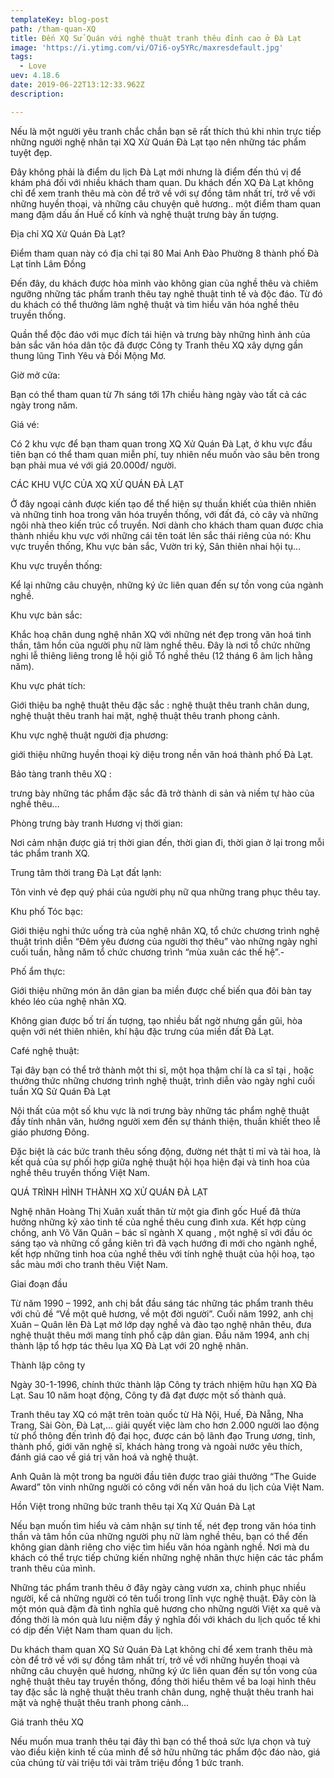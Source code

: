 ```yaml
---
templateKey: blog-post
path: /tham-quan-XQ
title: Đến XQ Sử Quán với nghệ thuật tranh thêu đỉnh cao ở Đà Lạt
image: 'https://i.ytimg.com/vi/O7i6-oy5YRc/maxresdefault.jpg' 
tags:
  - Love
uev: 4.18.6
date: 2019-06-22T13:12:33.962Z
description:

---
```


Nếu là một người yêu tranh chắc chắn bạn sẽ rất thích thú khi nhìn trực tiếp những người nghệ nhân tại XQ Xử Quán Đà Lạt tạo nên những tác phẩm tuyệt đẹp.

Đây không phải là điểm du lịch Đà Lạt mới nhưng là điểm đến thú vị để khám phá đối với nhiều khách tham quan. Du khách đến XQ Đà Lạt không chỉ để xem tranh thêu mà còn để trở về với sự đồng tâm nhất trí, trở về với những huyền thoại, và những câu chuyện quê hương.. một điểm tham quan mang đậm dấu ấn Huế cổ kính và nghệ thuật trưng bày ấn tượng.

Địa chỉ XQ Xử Quán Đà Lạt?

Điểm tham quan này có địa chỉ tại 80 Mai Anh Đào Phường 8 thành phố Đà Lạt tỉnh Lâm Đồng

Đến đây, du khách được hòa mình vào không gian của nghề thêu và chiêm ngưỡng những tác phẩm tranh thêu tay nghê thuật tinh tế và độc đáo. Từ đó du khách có thể thưởng lãm nghệ thuật và tìm hiểu văn hóa nghề thêu truyền thống.

Quần thể độc đáo với mục đích tái hiện và trưng bày những hình ảnh của bản sắc văn hóa dân tộc đã được Công ty Tranh thêu XQ xây dựng gần thung lũng Tình Yêu và Đồi Mộng Mơ.

Giờ mở cửa:

Bạn có thể tham quan từ 7h sáng tới 17h chiều hàng ngày vào tất cả các ngày trong năm.

Giá vé:

Có 2 khu vực để bạn tham quan trong XQ Xử Quán Đà Lạt, ở khu vực đầu tiên bạn có thể tham quan miễn phí, tuy nhiên nếu muốn vào sâu bên trong bạn phải mua vé với giá 20.000đ/ người.


CÁC KHU VỰC CỦA XQ XỬ QUÁN ĐÀ LẠT

Ở đây ngoại cảnh được kiến tạo để thể hiện sự thuần khiết của thiên nhiên và những tinh hoa trong văn hóa truyền thống, với đất đá, cỏ cây và những ngôi nhà theo kiến trúc cổ truyền. Nơi dành cho khách tham quan được chia thành nhiều khu vực với những cái tên toát lên sắc thái riêng của nó: Khu vực truyền thống, Khu vực bản sắc, Vườn tri kỷ, Sân thiên nhai hội tụ…


 Khu vực truyền thống:

Kể lại những câu chuyện, những ký ức liên quan đến sự tồn vong của ngành nghề.

 Khu vực bản sắc:

Khắc hoạ chân dung nghệ nhân XQ với những nét đẹp trong văn hoá tinh thần, tâm hồn của người phụ nữ làm nghề thêu. Đây là nơi tổ chức những nghi lễ thiêng liêng trong lễ hội giỗ Tổ nghề thêu (12 tháng 6 âm lịch hằng năm).

 Khu vực phát tích:

Giới thiệu ba nghệ thuật thêu đặc sắc : nghệ thuật thêu tranh chân dung, nghệ thuật thêu tranh hai mặt, nghệ thuật thêu tranh phong cảnh.

Khu vực nghệ thuật người địa phương:

giới thiệu những huyền thoại kỳ diệu trong nền văn hoá thành phố Đà Lạt.

Bảo tàng tranh thêu XQ :

trưng bày những tác phẩm đặc sắc đã trở thành di sản và niềm tự hào của nghề thêu…

Phòng trưng bày tranh Hương vị thời gian:

Nơi cảm nhận được giá trị thời gian đến, thời gian đi, thời gian ở lại trong mỗi tác phẩm tranh XQ.

Trung tâm thời trang Đà Lạt đất lạnh:

Tôn vinh vẻ đẹp quý phái của người phụ nữ qua những trang phục thêu tay.

Khu phố Tóc bạc:

Giới thiệu nghi thức uống trà của nghệ nhân XQ, tổ chức chương trình nghệ thuật trình diễn “Đêm yêu đương của người thợ thêu” vào những ngày nghỉ cuối tuần, hằng năm tổ chức chương trình “mùa xuân các thế hệ”.-

 Phố ẩm thực:

Giới thiệu những món ăn dân gian ba miền được chế biến qua đôi bàn tay khéo léo của nghệ nhân XQ.

Không gian được bố trí ấn tượng, tạo nhiều bất ngờ nhưng gần gũi, hòa quện với nét thiên nhiên, khí hậu đặc trưng của miền đất Đà Lạt.

Café nghệ thuật:

Tại đây bạn có thể trở thành một thi sĩ, một họa thậm chí là ca sĩ tại , hoặc thưởng thức những chương trình nghệ thuật, trình diễn vào ngày nghỉ cuối tuần
XQ Sử Quán Đà Lạt

Nội thất của một số khu vực là nơi trưng bày những tác phẩm nghệ thuật đầy tính nhân văn, hướng người xem đến sự thánh thiện, thuần khiết theo lễ giáo phương Đông.

Đặc biệt là các bức tranh thêu sống động, đường nét thật tỉ mỉ và tài hoa, là kết quả của sự phối hợp giữa nghệ thuật hội họa hiện đại và tinh hoa của nghề thêu truyền thống Việt Nam.

QUÁ TRÌNH HÌNH THÀNH XQ XỬ QUÁN ĐÀ LẠT

Nghệ nhân Hoàng Thị Xuân xuất thân từ một gia đình gốc Huế đã thừa hưởng những kỷ xảo tinh tế của nghề thêu cung đình xưa. Kết hợp cùng chồng, anh Võ Văn Quân – bác sĩ ngành X quang , một nghệ sĩ với đầu óc sáng tạo và những cố gắng kiên trì đã vạch hướng đi mới cho ngành nghề, kết hợp những tinh hoa của nghề thêu với tính nghệ thuật của hội hoạ, tạo sắc màu mới cho tranh thêu Việt Nam.


Giai đoạn đầu

Từ năm 1990 – 1992, anh chị bắt đầu sáng tác những tác phẩm tranh thêu với chủ đề “Về một quê hương, về một đời người”. Cuối năm 1992, anh chị Xuân – Quân lên Đà Lạt mở lớp dạy nghề và đào tạo nghệ nhân thêu, đưa nghệ thuật thêu mới mang tính phổ cập dân gian. Đầu năm 1994, anh chị thành lập tổ hợp tác thêu lụa XQ Đà Lạt với 20 nghệ nhân.


Thành lập công ty

Ngày 30-1-1996, chính thức thành lập Công ty trách nhiệm hữu hạn XQ Đà Lạt. Sau 10 năm hoạt động, Công ty đã đạt được một số thành quả.

Tranh thêu tay XQ có mặt trên toàn quốc từ Hà Nội, Huế, Đà Nẵng, Nha Trang, Sài Gòn, Đà Lạt,… giải quyết việc làm cho hơn 2.000 người lao động từ phổ thông đến trình độ đại học, được cán bộ lãnh đạo Trung ương, tỉnh, thành phố, giới văn nghệ sĩ, khách hàng trong và ngoài nước yêu thích, đánh giá cao về giá trị văn hoá và nghệ thuật.

Anh Quân là một trong ba người đầu tiên được trao giải thưởng “The Guide Award” tôn vinh những người có công với nền văn hoá du lịch của Việt Nam.

Hồn Việt trong những bức tranh thêu tại Xq Xử Quán Đà Lạt

Nếu bạn muốn tìm hiểu và cảm nhận sự tinh tế, nét đẹp trong văn hóa tinh thần và tâm hồn của những người phụ nữ làm nghề thêu, bạn có thể đến không gian dành riêng cho việc tìm hiểu văn hóa ngành nghề. Nơi mà du khách có thể trực tiếp chứng kiến những nghệ nhân thực hiện các tác phẩm tranh thêu của mình.

Những tác phẩm tranh thêu ở đây ngày càng vươn xa, chinh phục nhiều người, kể cả những người có tên tuổi trong lĩnh vực nghệ thuật. Đây còn là một món quà đậm đà tình nghĩa quê hương cho những người Việt xa quê và đồng thời là món quà lưu niệm đầy ý nghĩa đối với khách du lịch quốc tế khi có dịp đến Việt Nam tham quan du lịch.

Du khách tham quan XQ Sử Quán Đà Lạt không chỉ để xem tranh thêu mà còn để trở về với sự đồng tâm nhất trí, trở về với những huyền thoại và những câu chuyện quê hương, những ký ức liên quan đến sự tồn vong của nghệ thuật thêu tay truyền thống, đồng thời hiểu thêm về ba loại hình thêu tay đặc sắc là nghệ thuật thêu tranh chân dung, nghệ thuật thêu tranh hai mặt và nghệ thuật thêu tranh phong cảnh…

Giá tranh thêu XQ

Nếu muốn mua tranh thêu tại đây thì bạn có thể thoả sức lựa chọn và tuỳ vào điều kiện kinh tế của mình để sở hữu những tác phẩm độc đáo nào, giá của chúng từ vài triệu tới vài trăm triệu đồng 1 bức tranh.